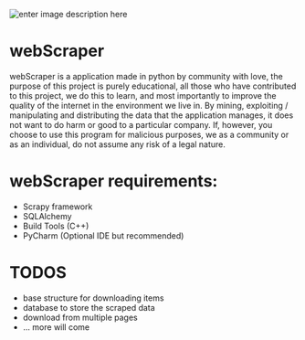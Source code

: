 ![enter image description here](https://scrapy.org/img/scrapylogo.png)
# webScraper

webScraper is a application made in python by community with love, the purpose of this project is purely educational, all those who have contributed to this project, we do this to learn, and most importantly to improve the quality of the internet in the environment we live in. By mining, exploiting / manipulating and distributing the data that the application manages, it does not want to do harm or good to a particular company.
If, however, you choose to use this program for malicious purposes, we as a community or as an individual, do not assume any risk of a legal nature.

# webScraper requirements:
- Scrapy framework
- SQLAlchemy
- Build Tools (C++)
- PyCharm (Optional IDE but recommended)

# TODOS

 - base structure for downloading items
 - database to store the scraped data
 - download from multiple pages
 - ... more will come
